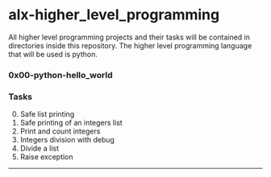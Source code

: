 # alx-higher_level_programming
All higher level programming projects and their tasks will be contained in directories inside this repository. The higher level programming language that will be used is python.

### 0x00-python-hello_world
### Tasks
0. Safe list printing
1. Safe printing of an integers list
2. Print and count integers
3. Integers division with debug
4. Divide a list
5. Raise exception
---
